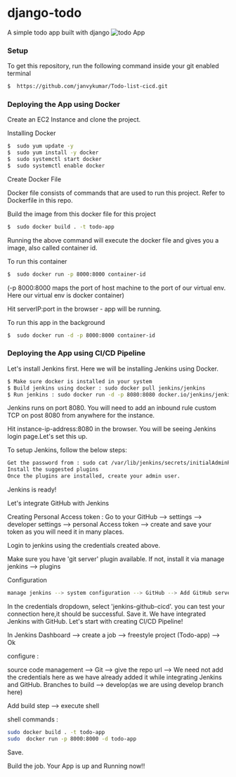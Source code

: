 # django-todo
A simple todo app built with django
![todo App](https://raw.githubusercontent.com/shreys7/django-todo/develop/staticfiles/todoApp.png)

### Setup
To get this repository, run the following command inside your git enabled terminal
```bash
$  https://github.com/janvykumar/Todo-list-cicd.git
```
### Deploying the App using Docker 

Create an EC2 Instance and clone the project.

Installing Docker
```bash
$  sudo yum update -y
$  sudo yum install -y docker
$  sudo systemctl start docker
$  sudo systemctl enable docker
```
Create Docker File 

Docker file consists of commands that are used to run this project. Refer to Dockerfile in this repo.

Build the image from this docker file for this project 
```bash
$  sudo docker build . -t todo-app
```
Running the above command will execute the docker file and gives you a image, also called container id.

To run this container 
```bash
$  sudo docker run -p 8000:8000 container-id
```
(-p 8000:8000 maps the port of host machine to the port of our virtual env. Here our virtual env is docker container)

Hit serverIP:port in the browser - app will be running.

To run this app in the background 
```bash
$  sudo docker run -d -p 8000:8000 container-id
```
### Deploying the App using CI/CD Pipeline

Let's install Jenkins first. Here we will be installing Jenkins using Docker.
```bash
$ Make sure docker is installed in your system
$ Build jenkins using docker : sudo docker pull jenkins/jenkins
$ Run jenkins : sudo docker run -d -p 8080:8080 docker.io/jenkins/jenkins:latest
```
Jenkins runs on port 8080. You will need to add an inbound rule custom TCP on post 8080 from anywhere for the instance.

Hit instance-ip-address:8080 in the browser. You will be seeing Jenkins login page.Let's set this up.

To setup Jenkins, follow the below steps:
```bash
Get the password from : sudo cat /var/lib/jenkins/secrets/initialAdminPassword
Install the suggested plugins
Once the plugins are installed, create your admin user.
```
Jenkins is ready!

Let's integrate GitHub with Jenkins

Creating Personal Access token : Go to your GitHub --> settings --> developer settings --> personal Access token --> create and save your token as you will need it in many places.

Login to jenkins using the credentials created above.

Make sure you have 'git server' plugin available. If not, install it via manage jenkins --> plugins

Configuration
```bash
manage jenkins --> system configuration --> GitHub --> Add GitHub server --> Name:GitHub, Add credentials - 'kind' should be 'secret text' - Add the personal Access Token - give 'id' as 'jenkins-github-cicd'(could be any id) --> Add
```

In the credentials dropdown, select 'jenkins-github-cicd'. you can test your connection here,it should be successful.
Save it.
We have integrated Jenkins with GitHub. Let's start with creating CI/CD Pipeline!

In Jenkins Dashboard --> create a job --> freestyle project (Todo-app) --> Ok 

configure :

source code management --> Git --> give the repo url --> We need not add the credentials here as we have already added it while integrating Jenkins and GitHub. 
Branches to build --> develop(as we are using develop branch here)

Add build step --> execute shell

shell commands :
```bash
sudo docker build . -t todo-app
sudo  docker run -p 8000:8000 -d todo-app
```
Save.

Build the job. Your App is up and Running now!!










